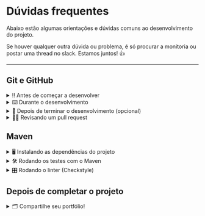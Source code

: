 # Dúvidas frequentes

Abaixo estão algumas orientações e dúvidas comuns ao desenvolvimento do projeto.

Se houver qualquer outra dúvida ou problema, é só procurar a monitoria ou postar uma thread no
slack. Estamos juntos! 👍

---

## Git e GitHub

<details>
  <summary>‼️ Antes de começar a desenvolver</summary><br />

1. Clone o repositório

    - Copie o endereço SSH do repositório e use-o para cloná-lo em sua máquina:
        - Por exemplo: `git clone git@github.com:tryber/sd-0x-project-x.git`.

      <details><summary>Local do endereço SSH na página inicial do repositório:</summary>

      ![endereço SSH do repositório](images/github-ssh-repo.png)

      </details>
    - Entre na pasta do repositório que você acabou de clonar:
        - `cd <diretório-do-projeto>`

2. Crie uma branch a partir da branch `main`

    - Verifique que você está na branch `main`
        - Exemplo: `git branch`
    - Se não estiver, mude para a branch `main`
        - Exemplo: `git checkout main`
    - Agora crie uma branch à qual você vai submeter os `commits` do seu projeto
        - Você deve criar uma branch no seguinte formato: `nome-de-usuario-nome-do-projeto`
        - Exemplo: `git checkout -b joaozinho-project-x`

3. Para cada etapa do desenvolvimento, adicione as mudanças ao _stage_ do Git e faça um `commit`

    - Verifique que as mudanças ainda não estão no _stage_
        - Exemplo: `git status` (devem aparecer listadas as alterações realizadas em vermelho)
    - Adicione o novo arquivo ao _stage_ do Git
        - Exemplo:
            - `git add .` (adicionando todas as mudanças - _que estavam em vermelho_ - ao stage do
              Git)
            - `git status` (devem aparecer listadas as alterações realizadas em verde)
    - Faça o `commit` inicial
        - Exemplo:
            - `git commit -m 'Iniciando o projeto X! #VQV 🚀'` (fazendo o primeiro commit)
            - `git status` (deve aparecer uma mensagem tipo _nothing to commit_ )

4. Adicione a sua branch com o novo `commit` ao repositório remoto

    - Usando o exemplo anterior: `git push -u origin joaozinho-sd-0x-project-x`

5. Crie um novo `Pull Request` _(PR)_

    - Vá até a página de _Pull Requests_ do repositório no GitHub.
       <details><summary>Local da página de Pull Requests no repositório:</summary>

      ![endereço SSH do repositório](images/github-pr-open.png)

      </details>
    - Clique no botão verde _"New pull request"_
    - Clique na caixa de seleção _"Compare"_ e escolha a sua branch **com atenção**
    - Clique no botão verde _"Create pull request"_
    - Adicione uma descrição para o _Pull Request_ e clique no botão verde _"Create pull request"_
    - **Não se preocupe em preencher mais nada por enquanto!**
    - Volte até a página de _Pull Requests_ do repositório e confira que o seu _Pull Request_ está
      criado

</details>

<details>
  <summary>⌨️ Durante o desenvolvimento</summary><br />

- Faça `commits` das alterações que você fizer no código regularmente

- Lembre-se de sempre após um (ou alguns) `commits` atualizar o repositório remoto

- Os comandos que você utilizará com mais frequência são:
    1. `git status` _(para verificar o que está em vermelho - fora do stage - e o que está em
       verde - no stage)_
    2. `git add` _(para adicionar arquivos ao stage do Git)_
    3. `git commit` _(para criar um commit com os arquivos que estão no stage do Git)_
    4. `git push -u nome-da-branch` _(para enviar o commit para o repositório remoto na primeira vez
       que fizer o `push` de uma nova branch)_
    5. `git push` _(para enviar o commit para o repositório remoto após o passo anterior)_

</details>

<details>
  <summary>🤝 Depois de terminar o desenvolvimento (opcional)</summary><br />

Para sinalizar que o seu projeto está pronto para o _"Code Review"_, faça o seguinte:

- Vá até a página **DO SEU** _Pull Request_, adicione a label de _"code-review"_ e marque seus
  colegas:

    - No menu à direita, clique no _link_ **"Labels"** e escolha a _label_ **code-review**;

    - No menu à direita, clique no _link_ **"Assignees"** e escolha **o seu usuário**;

    - No menu à direita, clique no _link_ **"Reviewers"** e digite `students`, selecione o
      time `tryber/students-sd-0x`.

Caso tenha alguma dúvida, [aqui tem um video explicativo](https://vimeo.com/362189205).

</details>

<details>
  <summary>🕵🏿 Revisando um pull request</summary><br />

Use o conteúdo
sobre [Code Review](https://app.betrybe.com/learn/course/5e938f69-6e32-43b3-9685-c936530fd326/module/f04cdb21-382e-4588-8950-3b1a29afd2dd/section/b3af2f05-08e5-4b4a-9667-6f5f729c351d/lesson/36268865-fc46-40c7-92bf-cbded9af9006)
para te ajudar a revisar os _Pull Requests_.

</details>

## Maven

<details>
  <summary>🖥️ Instalando as dependências do projeto</summary><br />

Para instalar as dependências do projeto, basta executar o comando `mvn install`. Isso irá fazer
download das dependências configuradas no `pom.xml`, além de baixar as dependências indiretas (
dependências de dependências).

Caso em um projeto seja necessário fazer alterações no `pom.xml`, você precisará executar novamente
o comando.

É possível também fazer essas tarefas através da sua IDE, caso prefira.

</details>

<details>
  <summary>🛠 Rodando os testes com o Maven</summary><br />

### Executando todos os testes

Para poder executar os testes, basta executar o comando `mvn test` e **todos** os seus testes serão
executados.

### Executando um teste específico

Para executar um teste expecífico, inicie sua aplicação com `mvn test -Dtest=”TestClassName”`,
utilizando o nome da classe de teste que deseja executar.

Em muitos casos você também pode executar os testes diretamente na sua IDE, mas recomendamos que
utilize o Maven para fazer uma verificação final antes de entregar o projeto.

</details>

<details>
  <summary>🎛 Rodando o linter (Checkstyle)</summary><br />

Usaremos o [Checkstyle](https://checkstyle.sourceforge.io/) para fazer a análise estática do seu
código.

Este projeto já vem com as dependências relacionadas ao _linter_ configuradas no arquivo `pom.xml`.

O `Checkstyle` já é executado jutamente aos testes. No entanto, caso deseje rodar o `Checkstyle`
manualmente em um projeto, basta executar o comando `mvn checkstyle:check`.

Você pode também instalar e utilizar o plugin do `Checkstyle` na sua IDE, mas recomendamos que
utilize o Maven para fazer uma verificação final antes de entregar o projeto.

</details>

## Depois de completar o projeto

<details>
<summary>🗂 Compartilhe seu portfólio!</summary><br />

Após finalizar os requisitos, chegou a hora de mostrar ao mundo que você aprendeu algo novo! 🚀

Esse passo é super importante para ganhar mais visibilidade no mercado de trabalho, mas também é
útil para manter um back-up do seu trabalho.

E você sabia que o LinkedIn é a principal rede social profissional e compartilhar o seu aprendizado
lá é muito importante para quem deseja construir uma carreira de sucesso? Compartilhe esse projeto
no seu LinkedIn, marque o perfil da Trybe (@trybe) e mostre para a sua rede toda a sua evolução.

</details>
